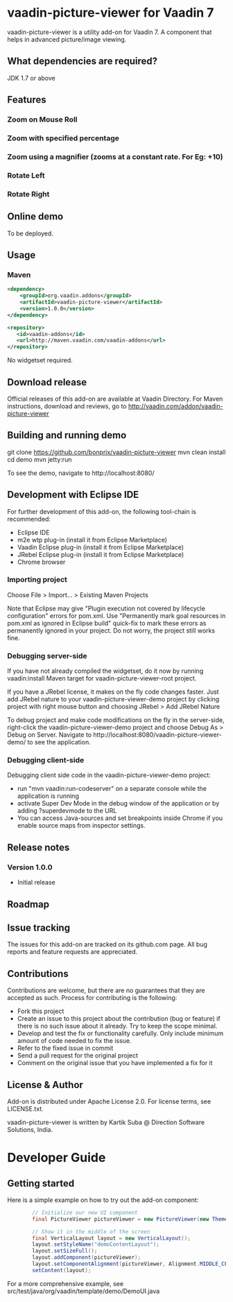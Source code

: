 # vaadin-picture-viewer for Vaadin 7

vaadin-picture-viewer is a utility add-on for Vaadin 7. A component that helps in advanced picture/image viewing.

## What dependencies are required?
JDK 1.7 or above

## Features

### Zoom on Mouse Roll
### Zoom with specified percentage
### Zoom using a magnifier (zooms at a constant rate. For Eg: +10)
### Rotate Left
### Rotate Right

## Online demo
To be deployed.

## Usage

### Maven

```xml
<dependency>
    <groupId>org.vaadin.addons</groupId>
	<artifactId>vaadin-picture-viewer</artifactId>
	<version>1.0.0</version>
</dependency>

<repository>
   <id>vaadin-addons</id>
   <url>http://maven.vaadin.com/vaadin-addons</url>
</repository>
```

No widgetset required.

## Download release

Official releases of this add-on are available at Vaadin Directory. For Maven instructions, download and reviews, go to http://vaadin.com/addon/vaadin-picture-viewer

## Building and running demo

git clone https://github.com/bonprix/vaadin-picture-viewer
mvn clean install
cd demo
mvn jetty:run

To see the demo, navigate to http://localhost:8080/

## Development with Eclipse IDE

For further development of this add-on, the following tool-chain is recommended:
- Eclipse IDE
- m2e wtp plug-in (install it from Eclipse Marketplace)
- Vaadin Eclipse plug-in (install it from Eclipse Marketplace)
- JRebel Eclipse plug-in (install it from Eclipse Marketplace)
- Chrome browser

### Importing project

Choose File > Import... > Existing Maven Projects

Note that Eclipse may give "Plugin execution not covered by lifecycle configuration" errors for pom.xml. Use "Permanently mark goal resources in pom.xml as ignored in Eclipse build" quick-fix to mark these errors as permanently ignored in your project. Do not worry, the project still works fine. 

### Debugging server-side

If you have not already compiled the widgetset, do it now by running vaadin:install Maven target for vaadin-picture-viewer-root project.

If you have a JRebel license, it makes on the fly code changes faster. Just add JRebel nature to your vaadin-picture-viewer-demo project by clicking project with right mouse button and choosing JRebel > Add JRebel Nature

To debug project and make code modifications on the fly in the server-side, right-click the vaadin-picture-viewer-demo project and choose Debug As > Debug on Server. Navigate to http://localhost:8080/vaadin-picture-viewer-demo/ to see the application.

### Debugging client-side

Debugging client side code in the vaadin-picture-viewer-demo project:
  - run "mvn vaadin:run-codeserver" on a separate console while the application is running
  - activate Super Dev Mode in the debug window of the application or by adding ?superdevmode to the URL
  - You can access Java-sources and set breakpoints inside Chrome if you enable source maps from inspector settings.
 
## Release notes


### Version 1.0.0
- Initial release

## Roadmap

## Issue tracking

The issues for this add-on are tracked on its github.com page. All bug reports and feature requests are appreciated. 

## Contributions

Contributions are welcome, but there are no guarantees that they are accepted as such. Process for contributing is the following:
- Fork this project
- Create an issue to this project about the contribution (bug or feature) if there is no such issue about it already. Try to keep the scope minimal.
- Develop and test the fix or functionality carefully. Only include minimum amount of code needed to fix the issue.
- Refer to the fixed issue in commit
- Send a pull request for the original project
- Comment on the original issue that you have implemented a fix for it

## License & Author

Add-on is distributed under Apache License 2.0. For license terms, see LICENSE.txt.

vaadin-picture-viewer is written by Kartik Suba @ Direction Software Solutions, India.

# Developer Guide

## Getting started

Here is a simple example on how to try out the add-on component:

```java
 		// Initialize our new UI component
        final PictureViewer pictureViewer = new PictureViewer(new ThemeResource("images/noddy.jpg"));

        // Show it in the middle of the screen
        final VerticalLayout layout = new VerticalLayout();
        layout.setStyleName("demoContentLayout");
        layout.setSizeFull();
        layout.addComponent(pictureViewer);
        layout.setComponentAlignment(pictureViewer, Alignment.MIDDLE_CENTER);
        setContent(layout);
```

For a more comprehensive example, see src/test/java/org/vaadin/template/demo/DemoUI.java